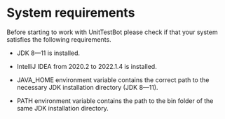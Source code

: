 # System requirements

Before starting to work with UnitTestBot please check if that your system satisfies the following requirements.

* JDK 8—11 is installed.

* IntelliJ IDEA from 2020.2 to 2022.1.4 is installed.

* JAVA_HOME environment variable contains the correct path to the necessary JDK installation directory (JDK 8—11).

* PATH environment variable contains the path to the bin folder of the same JDK installation directory.